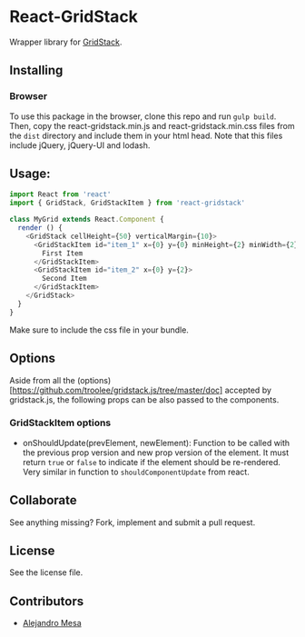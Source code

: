 # React-GridStack

Wrapper library for [GridStack](http://troolee.github.io/gridstack.js/).

## Installing

### Browser

To use this package in the browser, clone this repo and run `gulp build`. Then,
copy the react-gridstack.min.js and react-gridstack.min.css files from the
`dist` directory and include them in your html head. Note that this files
include jQuery, jQuery-UI and lodash.

## Usage:
```js
import React from 'react'
import { GridStack, GridStackItem } from 'react-gridstack'

class MyGrid extends React.Component {
  render () {
    <GridStack cellHeight={50} verticalMargin={10}>
      <GridStackItem id="item_1" x={0} y={0} minHeight={2} minWidth={2}>
        First Item
      </GridStackItem>
      <GridStackItem id="item_2" x={0} y={2}>
        Second Item
      </GridStackItem>
    </GridStack>
  }
}
```

Make sure to include the css file in your bundle.

## Options

Aside from all the (options)[https://github.com/troolee/gridstack.js/tree/master/doc] accepted by
gridstack.js, the following props can be also passed to the components.

### GridStackItem options

 * onShouldUpdate(prevElement, newElement): Function to be called with the
 previous prop version and new prop version of the element. It must return
 `true` or `false` to indicate if the element should be re-rendered. Very
 similar in function to `shouldComponentUpdate` from react.

## Collaborate

See anything missing? Fork, implement and submit a pull request.

## License

See the license file.

## Contributors

* [Alejandro Mesa](https://github.com/alejom99)
